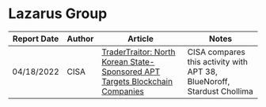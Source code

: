 # Lazarus Group

| Report Date | Author | Article | Notes |
| ----------- | ------ | ------- | ----- |
| 04/18/2022 | CISA | [TraderTraitor: North Korean State-Sponsored APT Targets Blockchain Companies](https://www.cisa.gov/uscert/ncas/alerts/aa22-108a) | CISA compares this activity with APT 38, BlueNoroff, Stardust Chollima |